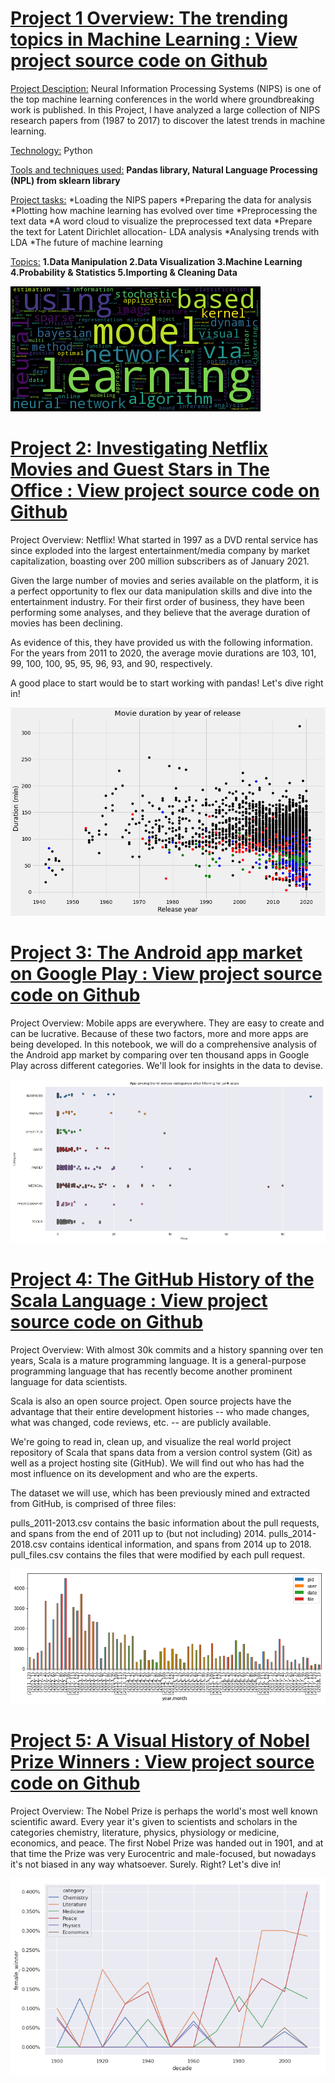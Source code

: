 # [Project 1 Overview: The trending topics in Machine Learning : View project source code on Github](https://github.com/rajinipreethajohn/The-Trending-Topics-in-Machine-Learning)

<ins>Project Desciption:</ins> Neural Information Processing Systems (NIPS) is one of the top machine learning conferences in the world where groundbreaking work is published. In this Project, I have analyzed a large collection of NIPS research papers from (1987 to 2017) to discover the latest trends in machine learning.

<ins>Technology:</ins> Python

<ins>Tools and techniques used:</ins> **Pandas library, Natural Language Processing (NPL) from sklearn library**

<ins>Project tasks:</ins>
  *Loading the NIPS papers
  *Preparing the data for analysis
  *Plotting how machine learning has evolved over time
  *Preprocessing the text data
  *A word cloud to visualize the preprocessed text data
  *Prepare the text for Latent Dirichlet allocation- LDA analysis
  *Analysing trends with LDA
  *The future of machine learning

<ins>Topics:</ins>  **1.Data Manipulation 2.Data Visualization 3.Machine Learning 4.Probability & Statistics 5.Importing & Cleaning Data**

![graph](/images/NLP.png)



# [Project 2: Investigating Netflix Movies and Guest Stars in The Office : View project source code on Github](https://github.com/rajinipreethajohn/Netflix)

Project Overview: Netflix! What started in 1997 as a DVD rental service has since exploded into the largest entertainment/media company by market capitalization, boasting over 200 million subscribers as of January 2021.

Given the large number of movies and series available on the platform, it is a perfect opportunity to flex our data manipulation skills and dive into the entertainment industry.  For their first order of business, they have been performing some analyses, and they believe that the average duration of movies has been declining.

As evidence of this, they have provided us with the following information. For the years from 2011 to 2020, the average movie durations are 103, 101, 99, 100, 100, 95, 95, 96, 93, and 90, respectively.

A good place to start would be to start working with pandas! Let's dive right in!

![graph](/images/Netflix.png)




# [Project 3: The Android app market on Google Play : View project source code on Github](https://github.com/rajinipreethajohn/Android-App-Market)

Project Overview: Mobile apps are everywhere. They are easy to create and can be lucrative. Because of these two factors, more and more apps are being developed. In this notebook, we will do a comprehensive analysis of the Android app market by comparing over ten thousand apps in Google Play across different categories. We'll look for insights in the data to devise.

![graph](/images/Android.png)



# [Project 4: The GitHub History of the Scala Language : View project source code on Github](https://github.com/rajinipreethajohn/Scala-Language)

Project Overview: With almost 30k commits and a history spanning over ten years, Scala is a mature programming language. It is a general-purpose programming language that has recently become another prominent language for data scientists.

Scala is also an open source project. Open source projects have the advantage that their entire development histories -- who made changes, what was changed, code reviews, etc. -- are publicly available.

We're going to read in, clean up, and visualize the real world project repository of Scala that spans data from a version control system (Git) as well as a project hosting site (GitHub). We will find out who has had the most influence on its development and who are the experts.

The dataset we will use, which has been previously mined and extracted from GitHub, is comprised of three files:

pulls_2011-2013.csv contains the basic information about the pull requests, and spans from the end of 2011 up to (but not including) 2014. pulls_2014-2018.csv contains identical information, and spans from 2014 up to 2018. pull_files.csv contains the files that were modified by each pull request.

![graph](/images/Scala.png)



# [Project 5: A Visual History of Nobel Prize Winners : View project source code on Github](https://github.com/rajinipreethajohn/Nobel-Prize-Winners)

Project Overview: The Nobel Prize is perhaps the world's most well known scientific award. Every year it's given to scientists and scholars in the categories chemistry, literature, physics, physiology or medicine, economics, and peace. The first Nobel Prize was handed out in 1901, and at that time the Prize was very Eurocentric and male-focused, but nowadays it's not biased in any way whatsoever. Surely. Right? Let's dive in!

![graph](/images/Female_Nobel_winners.png)
